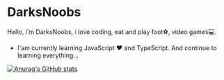 <h1>DarksNoobs</h1>
Hello, i'm DarksNoobs, i love coding, eat and play foot⚽, video games💻. 

* I'am currently learning JavaScript :heart: and TypeScript. And continue to learning everything...


[![Anurag's GitHub stats](https://github-readme-stats.vercel.app/api?username=DarksNoobsDev&theme=gruvbox)](https://github.com/DarksNoobsDev/github-readme-stats)
